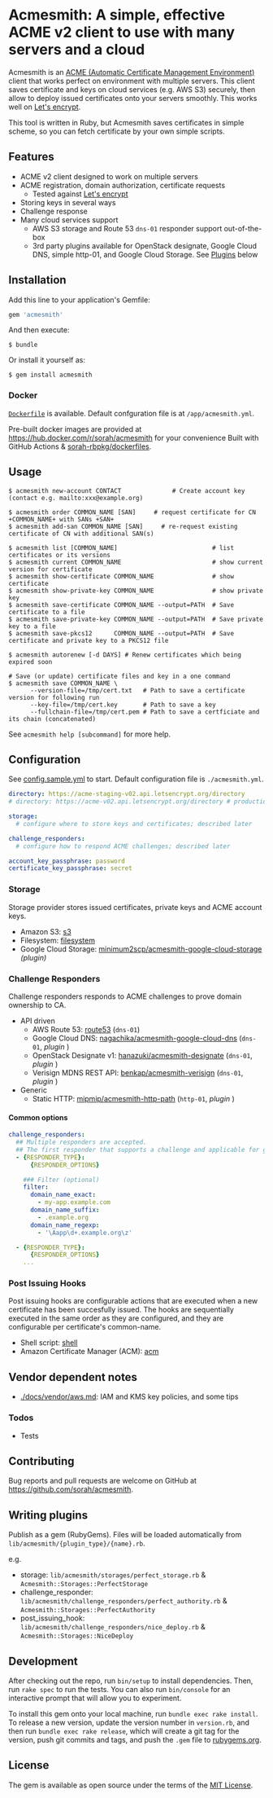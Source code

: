 # Acmesmith: A simple, effective ACME v2 client to use with many servers and a cloud

Acmesmith is an [ACME (Automatic Certificate Management Environment)](https://github.com/ietf-wg-acme/acme) client that works perfect on environment with multiple servers. This client saves certificate and keys on cloud services (e.g. AWS S3) securely, then allow to deploy issued certificates onto your servers smoothly. This works well on [Let's encrypt](https://letsencrypt.org).

This tool is written in Ruby, but Acmesmith saves certificates in simple scheme, so you can fetch certificate by your own simple scripts.

## Features

- ACME v2 client designed to work on multiple servers
- ACME registration, domain authorization, certificate requests 
  - Tested against [Let's encrypt](https://letsencrypt.org)
- Storing keys in several ways
- Challenge response
- Many cloud services support
  - AWS S3 storage and Route 53 `dns-01` responder support out-of-the-box
  - 3rd party plugins available for OpenStack designate, Google Cloud DNS, simple http-01, and Google Cloud Storage. See [Plugins](#3rd-party-plugins) below

## Installation

Add this line to your application's Gemfile:

```ruby
gem 'acmesmith'
```

And then execute:

    $ bundle

Or install it yourself as:

    $ gem install acmesmith

### Docker

[`Dockerfile`](./Dockerfile) is available. Default confguration file is at `/app/acmesmith.yml`.

Pre-built docker images are provided at https://hub.docker.com/r/sorah/acmesmith for your convenience
Built with GitHub Actions & [sorah-rbpkg/dockerfiles](https://github.com/sorah-rbpkg/dockerfiles).

## Usage

```
$ acmesmith new-account CONTACT              # Create account key (contact e.g. mailto:xxx@example.org)
```

```
$ acmesmith order COMMON_NAME [SAN]     # request certificate for CN +COMMON_NAME+ with SANs +SAN+
$ acmesmith add-san COMMON_NAME [SAN]     # re-request existing certificate of CN with additional SAN(s)
```

```
$ acmesmith list [COMMON_NAME]                          # list certificates or its versions
$ acmesmith current COMMON_NAME                         # show current version for certificate
$ acmesmith show-certificate COMMON_NAME                # show certificate
$ acmesmith show-private-key COMMON_NAME                # show private key
$ acmesmith save-certificate COMMON_NAME --output=PATH  # Save certificate to a file
$ acmesmith save-private-key COMMON_NAME --output=PATH  # Save private key to a file
$ acmesmith save-pkcs12      COMMON_NAME --output=PATH  # Save certificate and private key to a PKCS12 file
```

```
$ acmesmith autorenew [-d DAYS] # Renew certificates which being expired soon
```

```
# Save (or update) certificate files and key in a one command
$ acmesmith save COMMON_NAME \
      --version-file=/tmp/cert.txt   # Path to save a certificate version for following run 
      --key-file=/tmp/cert.key       # Path to save a key
      --fullchain-file=/tmp/cert.pem # Path to save a certficiate and its chain (concatenated)
```

See `acmesmith help [subcommand]` for more help.

## Configuration

See [config.sample.yml](./config.sample.yml) to start. Default configuration file is `./acmesmith.yml`.

``` yaml
directory: https://acme-staging-v02.api.letsencrypt.org/directory
# directory: https://acme-v02.api.letsencrypt.org/directory # production

storage:
  # configure where to store keys and certificates; described later

challenge_responders:
  # configure how to respond ACME challenges; described later

account_key_passphrase: password
certificate_key_passphrase: secret
```

### Storage

Storage provider stores issued certificates, private keys and ACME account keys.

- Amazon S3: [s3](./docs/storages/s3.md)
- Filesystem: [filesystem](./docs/storages/filesystem.md)
- Google Cloud Storage: [minimum2scp/acmesmith-google-cloud-storage](https://github.com/minimum2scp/acmesmith-google-cloud-storage) _(plugin)_

### Challenge Responders

Challenge responders responds to ACME challenges to prove domain ownership to CA.

- API driven
  - AWS Route 53: [route53](./docs/challenge_responders/route53.md) (`dns-01`)
  - Google Cloud DNS: [nagachika/acmesmith-google-cloud-dns](https://github.com/nagachika/acmesmith-google-cloud-dns) (`dns-01`, _plugin_ )
  - OpenStack Designate v1: [hanazuki/acmesmith-designate](https://github.com/hanazuki/acmesmith-designate) (`dns-01`, _plugin_ )
  - Verisign MDNS REST API: [benkap/acmesmith-verisign](https://github.com/benkap/acmesmith-verisign) (`dns-01`, _plugin_ )
- Generic
  - Static HTTP: [mipmip/acmesmith-http-path](https://github.com/mipmip/acmesmith-http-path) (`http-01`, _plugin_ )

#### Common options

```yaml
challenge_responders:
  ## Multiple responders are accepted.
  ## The first responder that supports a challenge and applicable for given domain name will be used.
  - {RESPONDER_TYPE}:
      {RESPONDER_OPTIONS}

    ### Filter (optional)
    filter:
      domain_name_exact:
        - my-app.example.com
      domain_name_suffix:
        - .example.org
      domain_name_regexp:
        - '\Aapp\d+.example.org\z'

  - {RESPONDER_TYPE}:
      {RESPONDER_OPTIONS}
    ...
```

### Post Issuing Hooks

Post issuing hooks are configurable actions that are executed
when a new certificate has been succesfully issued. The hooks are
sequentially executed in the same order as they are configured, and they
are configurable per certificate's common-name.

- Shell script: [shell](./docs/post_issuing_hooks/shell.md)
- Amazon Certificate Manager (ACM): [acm](./docs/post_issuing_hooks/acm.md)

## Vendor dependent notes

- [./docs/vendor/aws.md](./docs/vendor/aws.md): IAM and KMS key policies, and some tips

### Todos

- Tests

## Contributing

Bug reports and pull requests are welcome on GitHub at https://github.com/sorah/acmesmith.

## Writing plugins

Publish as a gem (RubyGems). Files will be loaded automatically from `lib/acmesmith/{plugin_type}/{name}.rb`.

e.g.

- storage: `lib/acmesmith/storages/perfect_storage.rb` & `Acmesmith::Storages::PerfectStorage`
- challenge_responder: `lib/acmesmith/challenge_responders/perfect_authority.rb` & `Acmesmith::Storages::PerfectAuthority`
- post_issuing_hook: `lib/acmesmith/challenge_responders/nice_deploy.rb` & `Acmesmith::Storages::NiceDeploy`

## Development

After checking out the repo, run `bin/setup` to install dependencies. Then, run `rake spec` to run the tests. You can also run `bin/console` for an interactive prompt that will allow you to experiment.

To install this gem onto your local machine, run `bundle exec rake install`. To release a new version, update the version number in `version.rb`, and then run `bundle exec rake release`, which will create a git tag for the version, push git commits and tags, and push the `.gem` file to [rubygems.org](https://rubygems.org).



## License

The gem is available as open source under the terms of the [MIT License](http://opensource.org/licenses/MIT).


